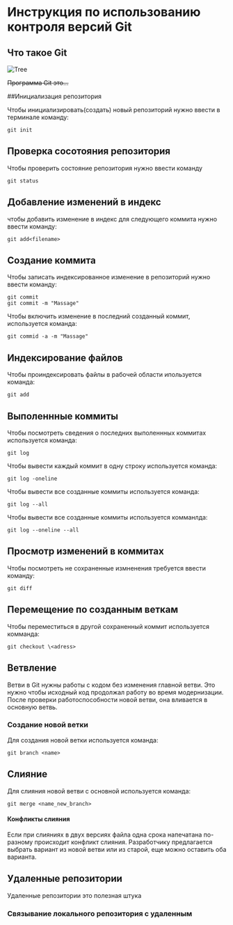 # **Инструкция по использованию контроля версий Git**
## Что такое Git

![Tree](pic.jpg)


~~Программа Git это...~~

##Инициализация репозитория

Чтобы инициализировать(создать) новый репозиторий нужно ввести в терминале команду: 

    git init

## Проверка сосотояния репозитория

Чтобы проверить состояние репозитория нужно ввести команду 

    git status

## Добавление изменений в индекс

чтобы добавить изменение в индекс для следующего коммита нужно ввести команду:

    git add<filename>

 ## Создание коммита

 Чтобы записать индексированное изменение в репозиторий нужно ввести команду:

    git commit  
    git commit -m "Massage" 
    
   Чтобы включить изменение в последний созданный коммит, используется команда:

    git commid -a -m "Massage"

## Индексирование файлов

Чтобы проиндексировать файлы в рабочей области ипользуется команда:

    git add

 ## Выполеннные коммиты
 Чтобы посмотреть сведения о последних выполеннных коммитах используется команда:

    git log

  Чтобы вывести каждый коммит в одну строку используется команда:

    git log -oneline

   Чтобы вывести все созданные коммиты  используется команда:

    git log --all

Чтобы вывести все созданные коммиты используется комманлда:

    git log --oneline --all

## Просмотр изменений в коммитах

Чтобы посмотреть не сохраненные измненения требуется ввести команду:

    git diff

## Перемещение по созданным веткам

Чтобы переместиться в другой сохраненный коммит используется комманда:

    git checkout \<adress>

## Ветвление
Ветви в Git нужны работы с кодом без изменения главной ветви. Это нужно чтобы исходный код продолжал работу во время модернизации. После проверки работоспособности новой ветви, она вливается в основную ветвь.


### Создание новой ветки 
Для создания новой ветки используется команда:

    git branch <name>

## Слияние
Для слияния новой ветви с основной используется команда:

    git merge <name_new_branch>



#### Конфликты слияния 

Если при слияниях в двух версиях файла одна срока напечатана по-разному происходит конфликт слияния. Разработчику предлагается выбрать вариант из новой ветви или из старой, еще можно оставить оба варианта.

## Удаленные репозитории

Удаленные репозитории это   полезная штука

### Связывание локального репозитория с удаленным